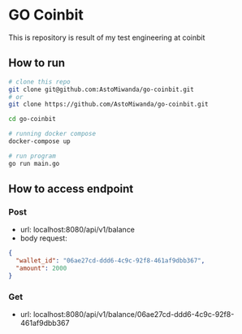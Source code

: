 # GO Coinbit

This is repository is result of my test engineering at coinbit

## How to run

```bash
# clone this repo
git clone git@github.com:AstoMiwanda/go-coinbit.git
# or
git clone https://github.com/AstoMiwanda/go-coinbit.git

cd go-coinbit

# running docker compose
docker-compose up

# run program
go run main.go
```

## How to access endpoint

### Post
- url:
localhost:8080/api/v1/balance
- body request:
```json
{
  "wallet_id": "06ae27cd-ddd6-4c9c-92f8-461af9dbb367",
  "amount": 2000
}
```

### Get
- url:
  localhost:8080/api/v1/balance/06ae27cd-ddd6-4c9c-92f8-461af9dbb367

